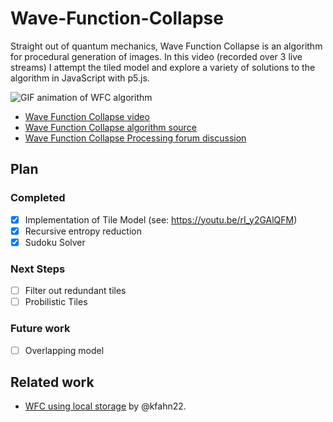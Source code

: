 # Wave-Function-Collapse

Straight out of quantum mechanics, Wave Function Collapse is an algorithm for procedural generation of images. In this video (recorded over 3 live streams) I attempt the tiled model and explore a variety of solutions to the algorithm in JavaScript with p5.js.

![GIF animation of WFC algorithm](gifs/wfc.gif)

- [Wave Function Collapse video](https://thecodingtrain.com/challenges/171-wave-function-collapse)
- [Wave Function Collapse algorithm source](https://github.com/mxgmn/WaveFunctionCollapse)
- [Wave Function Collapse Processing forum discussion](https://discourse.processing.org/t/wave-collapse-function-algorithm-in-processing/12983)

## Plan

### Completed

- [x] Implementation of Tile Model (see: https://youtu.be/rI_y2GAlQFM)
- [x] Recursive entropy reduction
- [x] Sudoku Solver

### Next Steps

- [ ] Filter out redundant tiles
- [ ] Probilistic Tiles

### Future work

- [ ] Overlapping model

## Related work

- [WFC using local storage](https://editor.p5js.org/kfahn/full/iNUF-Lgdf) by @kfahn22.
